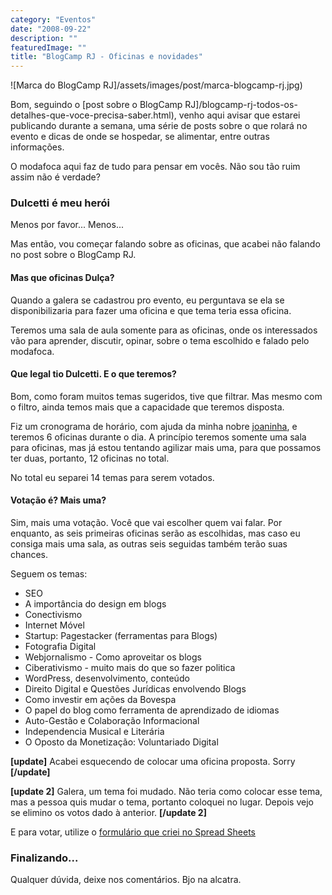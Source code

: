 ```yaml
---
category: "Eventos"
date: "2008-09-22"
description: ""
featuredImage: ""
title: "BlogCamp RJ - Oficinas e novidades"
---
```


![Marca do BlogCamp RJ]/assets/images/post/marca-blogcamp-rj.jpg)

Bom, seguindo o [post sobre o BlogCamp RJ]/blogcamp-rj-todos-os-detalhes-que-voce-precisa-saber.html), venho aqui avisar que estarei publicando durante a semana, uma série de posts sobre o que rolará no evento e dicas de onde se hospedar, se alimentar, entre outras informações.

O modafoca aqui faz de tudo para pensar em vocês. Não sou tão ruim assim não é verdade?

### Dulcetti é meu herói

Menos por favor... Menos...

Mas então, vou começar falando sobre as oficinas, que acabei não falando no post sobre o BlogCamp RJ.

#### Mas que oficinas Dulça?

Quando a galera se cadastrou pro evento, eu perguntava se ela se disponibilizaria para fazer uma oficina e que tema teria essa oficina.

Teremos uma sala de aula somente para as oficinas, onde os interessados vão para aprender, discutir, opinar, sobre o tema escolhido e falado pelo modafoca.

#### Que legal tio Dulcetti. E o que teremos?

Bom, como foram muitos temas sugeridos, tive que filtrar. Mas mesmo com o filtro, ainda temos mais que a capacidade que teremos disposta.

Fiz um cronograma de horário, com ajuda da minha nobre [joaninha](http://www.ladybugbrazil.com/), e teremos 6 oficinas durante o dia. A princípio teremos somente uma sala para oficinas, mas já estou tentando agilizar mais uma, para que possamos ter duas, portanto, 12 oficinas no total.

No total eu separei 14 temas para serem votados.

#### Votação é? Mais uma?

Sim, mais uma votação. Você que vai escolher quem vai falar. Por enquanto, as seis primeiras oficinas serão as escolhidas, mas caso eu consiga mais uma sala, as outras seis seguidas também terão suas chances.

Seguem os temas:

- SEO
- A importância do design em blogs
- Conectivismo
- Internet Móvel
- Startup: Pagestacker (ferramentas para Blogs)
- Fotografia Digital
- Webjornalismo - Como aproveitar os blogs
- Ciberativismo - muito mais do que so fazer politica
- WordPress, desenvolvimento, conteúdo
- Direito Digital e Questões Jurídicas envolvendo Blogs
- Como investir em ações da Bovespa
- O papel do blog como ferramenta de aprendizado de idiomas
- Auto-Gestão e Colaboração Informacional
- Independencia Musical e Literária
- O Oposto da Monetização: Voluntariado Digital

**\[update\]** Acabei esquecendo de colocar uma oficina proposta. Sorry **\[/update\]**

**\[update 2\]** Galera, um tema foi mudado. Não teria como colocar esse tema, mas a pessoa quis mudar o tema, portanto coloquei no lugar. Depois vejo se elimino os votos dado à anterior. **\[/update 2\]**

E para votar, utilize o [formulário que criei no Spread Sheets](http://spreadsheets.google.com/viewform?key=pDWe-CoGbSMWeufd3ITd-PQ)

### Finalizando...

Qualquer dúvida, deixe nos comentários. Bjo na alcatra.
